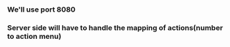 ### We'll use port 8080 
### Server side will have to handle the mapping of actions(number to action menu)